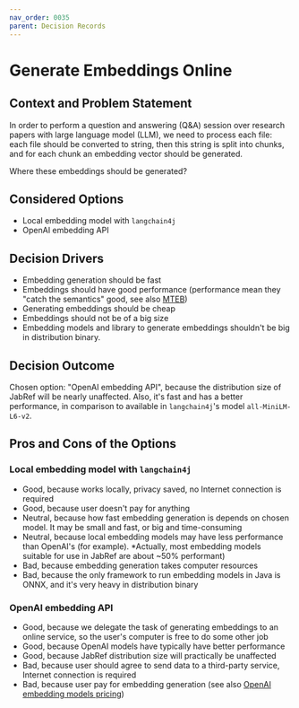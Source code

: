 ```yaml
---
nav_order: 0035
parent: Decision Records
---
```


# Generate Embeddings Online

## Context and Problem Statement

In order to perform a question and answering (Q&A) session over research papers
with large language model (LLM), we need to process each file: each file should
be converted to string, then this string is split into chunks, and for each chunk
an embedding vector should be generated.

Where these embeddings should be generated?

## Considered Options

* Local embedding model with `langchain4j`
* OpenAI embedding API

## Decision Drivers

* Embedding generation should be fast
* Embeddings should have good performance (performance mean they "catch the semantics" good, see also [MTEB](https://huggingface.co/blog/mteb))
* Generating embeddings should be cheap
* Embeddings should not be of a big size
* Embedding models and library to generate embeddings shouldn't be big in distribution binary.

## Decision Outcome

Chosen option: "OpenAI embedding API", because
the distribution size of JabRef will be nearly unaffected. Also, it's fast
and has a better performance, in comparison to available in `langchain4j`'s model `all-MiniLM-L6-v2`.

## Pros and Cons of the Options

### Local embedding model with `langchain4j`

* Good, because works locally, privacy saved, no Internet connection is required
* Good, because user doesn't pay for anything
* Neutral, because how fast embedding generation is depends on chosen model. It may be small and fast, or big and time-consuming
* Neutral, because local embedding models may have less performance than OpenAI's (for example). *Actually, most embedding models suitable for use in JabRef are about ~50% performant)
* Bad, because embedding generation takes computer resources
* Bad, because the only framework to run embedding models in Java is ONNX, and it's very heavy in distribution binary

### OpenAI embedding API

* Good, because we delegate the task of generating embeddings to an online service, so the user's computer is free to do some other job
* Good, because OpenAI models have typically have better performance
* Good, because JabRef distribution size will practically be unaffected
* Bad, because user should agree to send data to a third-party service, Internet connection is required
* Bad, because user pay for embedding generation (see also [OpenAI embedding models pricing](https://platform.openai.com/docs/guides/embeddings/embedding-models))
